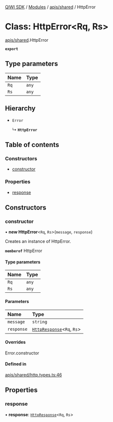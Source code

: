 [QIWI SDK](../README.md) / [Modules](../modules.md) / [apis/shared](../modules/apis_shared.md) / HttpError

# Class: HttpError<Rq, Rs\>

[apis/shared](../modules/apis_shared.md).HttpError

**`export`**

## Type parameters

| Name | Type |
| :------ | :------ |
| `Rq` | `any` |
| `Rs` | `any` |

## Hierarchy

- `Error`

  ↳ **`HttpError`**

## Table of contents

### Constructors

- [constructor](apis_shared.HttpError.md#constructor)

### Properties

- [response](apis_shared.HttpError.md#response)

## Constructors

### constructor

• **new HttpError**<`Rq`, `Rs`\>(`message`, `response`)

Creates an instance of HttpError.

**`memberof`** HttpError

#### Type parameters

| Name | Type |
| :------ | :------ |
| `Rq` | `any` |
| `Rs` | `any` |

#### Parameters

| Name | Type |
| :------ | :------ |
| `message` | `string` |
| `response` | [`HttpResponse`](../interfaces/index.QIWI.HttpResponse.md)<`Rq`, `Rs`\> |

#### Overrides

Error.constructor

#### Defined in

[apis/shared/http.types.ts:46](https://github.com/AlexXanderGrib/node-qiwi-sdk/blob/05e2fb8/src/apis/shared/http.types.ts#L46)

## Properties

### response

• **response**: [`HttpResponse`](../interfaces/index.QIWI.HttpResponse.md)<`Rq`, `Rs`\>
